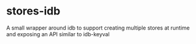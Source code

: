 # stores-idb

A small wrapper around idb to support creating multiple stores at runtime and exposing an API similar to idb-keyval
